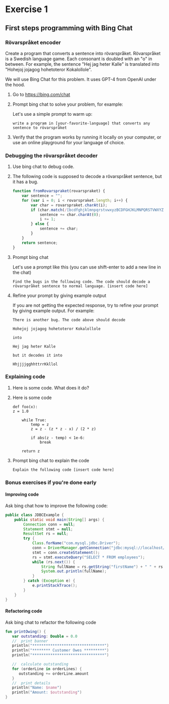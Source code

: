 # Exercise 1

## First steps programming with Bing Chat

### Rövarspråket encoder

Create a program that converts a sentence into rövarspråket. 
Rövarspråket is a Swedish language game. Each consonant is doubled with an "o" in between. For example, the sentence "Hej jag heter Kalle" is translated into "Hohejoj jojagog hohetoteror Kokalollole".

We will use Bing Chat for this problem. It uses GPT-4 from OpenAI under the hood.

1. Go to https://bing.com/chat
2. Prompt bing chat to solve your problem, for example:

    Let's use a simple prompt to warm up:

    ```
    write a program in [your-favorite-language] that converts any sentence to rövarspråket
    ```

3. Verify that the program works by running it locally on your computer, or use an online playground for your language of choice.

### Debugging the rövarspråket decoder

1. Use bing chat to debug code. 
2. The following code is supposed to decode a rövarspråket sentence, but it has a bug. 

    ```javascript
    function fromRovarspraket(rovarspraket) {
        var sentence = "";
        for (var i = 0; i < rovarspraket.length; i++) {
            var char = rovarspraket.charAt(i);
            if (char.match(/[bcdfghjklmnpqrstvwxyzBCDFGHJKLMNPQRSTVWXYZ]/)) {
                sentence += char.charAt(0);
                i += 1;
            } else {
                sentence += char;
            }
        }
        return sentence;
    }
    ```
      
3. Prompt bing chat

    Let's use a prompt like this (you can use shift-enter to add a new line in the chat)

    ```
    Find the bugs in the following code. The code should decode a rövarspråket sentence to normal language. [insert code here]
    ```

4. Refine your prompt by giving example output

    If you are not getting the expected response, try to refine your prompt by giving example output. For example:
    
    ```
    There is another bug. The code above should decode

    Hohejoj jojagog hohetoteror Kokalollole
    
    into
    
    Hej jag heter Kalle
    
    but it decodes it into
    
    HhjjjjgghhttrrKkllol
    ```

### Explaining code

1. Here is some code. What does it do?



1. Here is some code

    ```
    def foo(x):
    z = 1.0
    
        while True:
            temp = z
            z = z - (z * z - x) / (2 * z)
            
            if abs(z - temp) < 1e-6: 
                break
        
        return z
   ```
   
2. Prompt bing chat to explain the code

    ```
    Explain the following code [insert code here]
    ```
   

### Bonus exercises if you're done early

#### Improving code

Ask bing chat how to improve the following code:

   ```java
   public class JDBCExample {
       public static void main(String[] args) {
           Connection conn = null;
           Statement stmt = null;
           ResultSet rs = null;
           try {
               Class.forName("com.mysql.jdbc.Driver");
               conn = DriverManager.getConnection("jdbc:mysql://localhost/myDatabase", "root", "password");
               stmt = conn.createStatement();
               rs = stmt.executeQuery("SELECT * FROM employees");
               while (rs.next()) {
                   String fullName = rs.getString("firstName") + " " + rs.getString("lastName");
                   System.out.println(fullName);
               }
           } catch (Exception e) {
               e.printStackTrace();
           }
       }
   }
   ```

#### Refactoring code

Ask bing chat to refactor the following code

   ```kotlin
   fun printOwing() {
      var outstanding: Double = 0.0
      //  print banner
      println("********************************")
      println("******** Customer Owes *********")
      println("********************************")
   
      //  calculate outstanding
      for (orderLine in orderLines) {
         outstanding += orderLine.amount
      }
      //  print details
      println("Name: $name")
      println("Amount: $outstanding")
   }
   ```